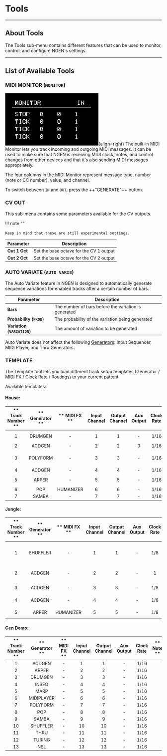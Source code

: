 # Tools

--- 

## About Tools

The Tools sub-menu contains different features that can be used to monitor, control, and configure NGEN's settings.

---

## List of Available Tools

### MIDI MONITOR (```MONITOR```)

![](images/NGEN_MIDIMonitor.gif){align=right}
The built-in MIDI Monitor lets you track incoming and outgoing MIDI messages.
It can be used to make sure that NGEN is receiving MIDI clock, notes, and control changes from other devices and that it's also sending MIDI messages appropriately.

The four columns in the MIDI Monitor represent message type, number (note or CC number), value, and channel.

To switch between ```IN``` and ```OUT```, press the ++"GENERATE"++ button.


### CV OUT

This sub-menu contains some parameters available for the CV outputs.

!!! note ""

    Keep in mind that these are still experimental settings.

| **Parameter**                   | **Description**                                      |
|---------------------------------|------------------------------------------------------|
| **Out 1 Oct**                        | Set the base octave for the CV 1 output |
| **Out 2 Oct**                        | Set the base octave for the CV 2 output |


### AUTO VARIATE (```AUTO VARI8```)

The Auto Variate feature in NGEN is designed to automatically generate sequence variations for enabled tracks after a certain number of bars. 

| **Parameter**                   | **Description**                                      |
|---------------------------------|------------------------------------------------------|
| **Bars**                        | The number of bars before the variation is generated |
| **Probability (```PROB```)**    | The probability of the variation being generated     |
| **Variation (```VARIATION```)** | The amount of variation to be generated              |

Auto Variate does not affect the following [Generators](generators.md): Input Sequencer, MIDI Player, and Thru Generators.


### TEMPLATE

The Template tool lets you load different track setup templates (Generator / MIDI FX / Clock Rate / Routings) to your current pattent.

Available templates:

#### House:

| ** Track Number ** | ** Generator ** | ** MIDI FX ** | **Input Channel** | **Output Channel** | **Aux Output** | **Clock Rate** |        **Note**        |
|:------------------:|:---------------:|:-------------:|:-----------------:|:------------------:|:--------------:|:--------------:|:----------------------:|
|         1          |     DRUMGEN     |       -       |         1         |         1          |       -        |      1/16      |       Main drums       |
|         2          |     ACDGEN      |       -       |         2         |         2          |       3        |      1/16      |          Bass          |
|         3          |    POLYFORM     |       -       |         3         |         3          |       -        |      1/16      | Polyphonic short synth |
|         4          |     ACDGEN      |       -       |         4         |         4          |       -        |      1/16      |       Lead synth       |
|         5          |      ARPER      |       -       |         5         |         5          |       -        |      1/16      | Percussive instrument  |
|         6          |       POP       |   HUMANIZER   |         6         |         6          |       -        |      1/16      |         Piano          |
|         7          |      SAMBA      |       -       |         7         |         7          |       -        |      1/16      |       Percussion       |

#### Jungle:

| ** Track Number ** | ** Generator ** | ** MIDI FX ** | **Input Channel** | **Output Channel** | **Aux Output** | **Clock Rate** |      ** Note **       |
|:------------------:|:---------------:|:-------------:|:-----------------:|:------------------:|:--------------:|:--------------:|:---------------------:|
|         1          |    SHUFFLER     |       -       |         1         |         1          |       -        |      1/8       | 1/8 Sliced Drum Break |
|         2          |     ACDGEN      |       -       |         2         |         2          |       -        |       1        |  Pads / Legato Synth  |
|         3          |     ACDGEN      |       -       |         3         |         3          |       -        |      1/8       |       Sub Bass        |
|         4          |     ACDGEN      |       -       |         4         |         4          |       -        |      1/8       |     Sampled Stab      |
|         5          |      ARPER      |   HUMANIZER   |         5         |         5          |       -        |      1/8       |       Arp Synth       |

#### Gen Demo:


| ** Track Number ** | ** Generator ** | ** MIDI FX ** | **Input Channel** | **Output Channel** | **Aux Output** | **Clock Rate** | ** Note ** |
|:------------------:|:---------------:|:-------------:|:-----------------:|:------------------:|:--------------:|:--------------:|:----------:|
|         1          |     ACDGEN      |       -       |         1         |         1          |       -        |      1/16      |            |
|         2          |      ARPER      |       -       |         2         |         2          |       -        |      1/16      |            |
|         3          |     DRUMGEN     |       -       |         3         |         3          |       -        |      1/16      |            |
|         4          |      INSEQ      |       -       |         4         |         4          |       -        |      1/16      |            |
|         5          |      MARP       |       -       |         5         |         5          |       -        |      1/16      |            |
|         6          |   MIDIPLAYER    |       -       |         6         |         6          |       -        |      1/16      |            |
|         7          |    POLYFORM     |       -       |         7         |         7          |       -        |      1/16      |            |
|         8          |       POP       |       -       |         8         |         8          |       -        |      1/16      |            |
|         9          |      SAMBA      |       -       |         9         |         9          |       -        |      1/16      |            |
|         10         |    SHUFFLER     |       -       |        10         |         10         |       -        |      1/16      |            |
|         11         |      THRU       |       -       |        11         |         11         |       -        |      1/16      |            |
|         12         |     TURING      |       -       |        12         |         12         |       -        |      1/16      |            |
|         13         |       NSL       |       -       |        13         |         13         |       -        |      1/16      |            |
